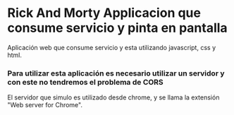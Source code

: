# Rick And Morty Applicacion que consume servicio y pinta en pantalla
Aplicación web que consume servicio y esta utilizando javascript, css y html.

### Para utilizar esta aplicación es necesario utilizar un servidor y con este no tendremos el problema de CORS
El servidor que simulo es utilizado desde chrome, y se llama la extensión "Web server for Chrome".

